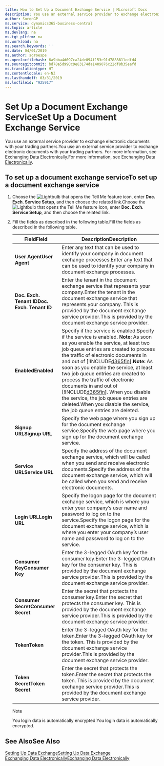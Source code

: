 ```yaml
---
title: How to Set Up a Document Exchange Service | Microsoft Docs
description: You use an external service provider to exchange electronic documents with your trading partners.
author: SorenGP
ms.service: dynamics365-business-central
ms.topic: article
ms.devlang: na
ms.tgt_pltfrm: na
ms.workload: na
ms.search.keywords: ''
ms.date: 04/01/2019
ms.author: sgroespe
ms.openlocfilehash: 6a9bba4d097ca24de094f153c91d7888811cdfd4
ms.sourcegitcommit: bd78a5d990c9e83174da1409076c22df8b35eafd
ms.translationtype: HT
ms.contentlocale: en-NZ
ms.lasthandoff: 03/31/2019
ms.locfileid: "925917"
---
```

# <a name="set-up-a-document-exchange-service"></a><span data-ttu-id="050ba-103">Set Up a Document Exchange Service</span><span class="sxs-lookup"><span data-stu-id="050ba-103">Set Up a Document Exchange Service</span></span>
<span data-ttu-id="050ba-104">You use an external service provider to exchange electronic documents with your trading partners.</span><span class="sxs-lookup"><span data-stu-id="050ba-104">You use an external service provider to exchange electronic documents with your trading partners.</span></span> <span data-ttu-id="050ba-105">For more information, see [Exchanging Data Electronically](across-data-exchange.md).</span><span class="sxs-lookup"><span data-stu-id="050ba-105">For more information, see [Exchanging Data Electronically](across-data-exchange.md).</span></span>  

## <a name="to-set-up-a-document-exchange-service"></a><span data-ttu-id="050ba-106">To set up a document exchange service</span><span class="sxs-lookup"><span data-stu-id="050ba-106">To set up a document exchange service</span></span>  
1. <span data-ttu-id="050ba-107">Choose the ![Lightbulb that opens the Tell Me feature](media/ui-search/search_small.png "Tell me what you want to do") icon, enter **Doc. Exch. Service Setup**, and then choose the related link.</span><span class="sxs-lookup"><span data-stu-id="050ba-107">Choose the ![Lightbulb that opens the Tell Me feature](media/ui-search/search_small.png "Tell me what you want to do") icon, enter **Doc. Exch. Service Setup**, and then choose the related link.</span></span>  
2. <span data-ttu-id="050ba-108">Fill the fields as described in the following table.</span><span class="sxs-lookup"><span data-stu-id="050ba-108">Fill the fields as described in the following table.</span></span>  

    |<span data-ttu-id="050ba-109">Field</span><span class="sxs-lookup"><span data-stu-id="050ba-109">Field</span></span>|<span data-ttu-id="050ba-110">Description</span><span class="sxs-lookup"><span data-stu-id="050ba-110">Description</span></span>|  
    |---------------------------------|---------------------------------------|  
    |<span data-ttu-id="050ba-111">**User Agent**</span><span class="sxs-lookup"><span data-stu-id="050ba-111">**User Agent**</span></span>|<span data-ttu-id="050ba-112">Enter any text that can be used to identify your company in document exchange processes.</span><span class="sxs-lookup"><span data-stu-id="050ba-112">Enter any text that can be used to identify your company in document exchange processes.</span></span>|  
    |<span data-ttu-id="050ba-113">**Doc. Exch. Tenant ID**</span><span class="sxs-lookup"><span data-stu-id="050ba-113">**Doc. Exch. Tenant ID**</span></span>|<span data-ttu-id="050ba-114">Enter the tenant in the document exchange service that represents your company.</span><span class="sxs-lookup"><span data-stu-id="050ba-114">Enter the tenant in the document exchange service that represents your company.</span></span> <span data-ttu-id="050ba-115">This is provided by the document exchange service provider.</span><span class="sxs-lookup"><span data-stu-id="050ba-115">This is provided by the document exchange service provider.</span></span>|  
    |<span data-ttu-id="050ba-116">**Enabled**</span><span class="sxs-lookup"><span data-stu-id="050ba-116">**Enabled**</span></span>|<span data-ttu-id="050ba-117">Specify if the service is enabled.</span><span class="sxs-lookup"><span data-stu-id="050ba-117">Specify if the service is enabled.</span></span> <span data-ttu-id="050ba-118">**Note:**  As soon as you enable the service, at least two job queue entries are created to process the traffic of electronic documents in and out of [!INCLUDE[d365fin](includes/d365fin_md.md)].</span><span class="sxs-lookup"><span data-stu-id="050ba-118">**Note:**  As soon as you enable the service, at least two job queue entries are created to process the traffic of electronic documents in and out of [!INCLUDE[d365fin](includes/d365fin_md.md)].</span></span> <span data-ttu-id="050ba-119">When you disable the service, the job queue entries are deleted.</span><span class="sxs-lookup"><span data-stu-id="050ba-119">When you disable the service, the job queue entries are deleted.</span></span>|  
    |<span data-ttu-id="050ba-120">**Signup URL**</span><span class="sxs-lookup"><span data-stu-id="050ba-120">**Signup URL**</span></span>|<span data-ttu-id="050ba-121">Specify the web page where you sign up for the document exchange service.</span><span class="sxs-lookup"><span data-stu-id="050ba-121">Specify the web page where you sign up for the document exchange service.</span></span>|  
    |<span data-ttu-id="050ba-122">**Service URL**</span><span class="sxs-lookup"><span data-stu-id="050ba-122">**Service URL**</span></span>|<span data-ttu-id="050ba-123">Specify the address of the document exchange service, which will be called when you send and receive electronic documents.</span><span class="sxs-lookup"><span data-stu-id="050ba-123">Specify the address of the document exchange service, which will be called when you send and receive electronic documents.</span></span>|  
    |<span data-ttu-id="050ba-124">**Login URL**</span><span class="sxs-lookup"><span data-stu-id="050ba-124">**Login URL**</span></span>|<span data-ttu-id="050ba-125">Specify the logon page for the document exchange service, which is where you enter your company’s user name and password to log on to the service.</span><span class="sxs-lookup"><span data-stu-id="050ba-125">Specify the logon page for the document exchange service, which is where you enter your company’s user name and password to log on to the service.</span></span>|  
    |<span data-ttu-id="050ba-126">**Consumer Key**</span><span class="sxs-lookup"><span data-stu-id="050ba-126">**Consumer Key**</span></span>|<span data-ttu-id="050ba-127">Enter the 3-legged OAuth key for the consumer key.</span><span class="sxs-lookup"><span data-stu-id="050ba-127">Enter the 3-legged OAuth key for the consumer key.</span></span> <span data-ttu-id="050ba-128">This is provided by the document exchange service provider.</span><span class="sxs-lookup"><span data-stu-id="050ba-128">This is provided by the document exchange service provider.</span></span>|  
    |<span data-ttu-id="050ba-129">**Consumer Secret**</span><span class="sxs-lookup"><span data-stu-id="050ba-129">**Consumer Secret**</span></span>|<span data-ttu-id="050ba-130">Enter the secret that protects the consumer key.</span><span class="sxs-lookup"><span data-stu-id="050ba-130">Enter the secret that protects the consumer key.</span></span> <span data-ttu-id="050ba-131">This is provided by the document exchange service provider.</span><span class="sxs-lookup"><span data-stu-id="050ba-131">This is provided by the document exchange service provider.</span></span>|  
    |<span data-ttu-id="050ba-132">**Token**</span><span class="sxs-lookup"><span data-stu-id="050ba-132">**Token**</span></span>|<span data-ttu-id="050ba-133">Enter the 3-legged OAuth key for the token.</span><span class="sxs-lookup"><span data-stu-id="050ba-133">Enter the 3-legged OAuth key for the token.</span></span> <span data-ttu-id="050ba-134">This is provided by the document exchange service provider.</span><span class="sxs-lookup"><span data-stu-id="050ba-134">This is provided by the document exchange service provider.</span></span>|  
    |<span data-ttu-id="050ba-135">**Token Secret**</span><span class="sxs-lookup"><span data-stu-id="050ba-135">**Token Secret**</span></span>|<span data-ttu-id="050ba-136">Enter the secret that protects the token.</span><span class="sxs-lookup"><span data-stu-id="050ba-136">Enter the secret that protects the token.</span></span> <span data-ttu-id="050ba-137">This is provided by the document exchange service provider.</span><span class="sxs-lookup"><span data-stu-id="050ba-137">This is provided by the document exchange service provider.</span></span>|  

    > [!NOTE]  
    > <span data-ttu-id="050ba-138">You login data is automatically encrypted.</span><span class="sxs-lookup"><span data-stu-id="050ba-138">You login data is automatically encrypted.</span></span>

## <a name="see-also"></a><span data-ttu-id="050ba-139">See Also</span><span class="sxs-lookup"><span data-stu-id="050ba-139">See Also</span></span>  
[<span data-ttu-id="050ba-140">Setting Up Data Exchange</span><span class="sxs-lookup"><span data-stu-id="050ba-140">Setting Up Data Exchange</span></span>](across-set-up-data-exchange.md)  
[<span data-ttu-id="050ba-141">Exchanging Data Electronically</span><span class="sxs-lookup"><span data-stu-id="050ba-141">Exchanging Data Electronically</span></span>](across-data-exchange.md)
